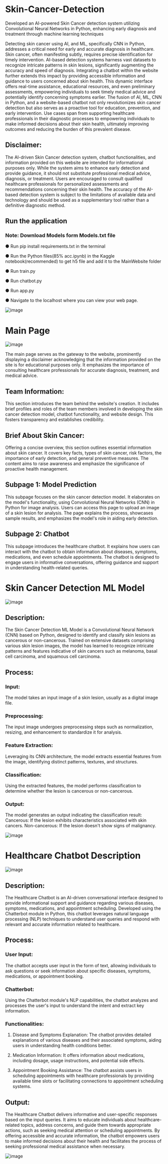 # Skin-Cancer-Detection
Developed an AI-powered Skin Cancer detection system utilizing Convolutional Neural Networks in Python, enhancing early diagnosis and treatment through machine learning techniques

Detecting skin cancer using AI, and ML, specifically CNN in Python, addresses a critical need for early and accurate diagnosis in healthcare. Skin cancer, often manifesting subtly, requires precise identification for timely intervention. AI-based detection systems harness vast datasets to recognize intricate patterns in skin lesions, significantly augmenting the accuracy and speed of diagnosis. Integrating a chatbot within the website further extends this impact by providing accessible information and guidance to users concerned about skin health. This dynamic interface offers real-time assistance, educational resources, and even preliminary assessments, empowering individuals to seek timely medical advice and potentially identify concerning symptoms earlier. The fusion of AI, ML, CNN in Python, and a website-based chatbot not only revolutionizes skin cancer detection but also serves as a proactive tool for education, prevention, and early intervention. Use cases span from supporting healthcare professionals in their diagnostic processes to empowering individuals to make informed decisions about their skin health, ultimately improving outcomes and reducing the burden of this prevalent disease.

## Disclaimer:  
The AI-driven Skin Cancer detection system, chatbot functionalities, and information provided on this website are intended for informational purposes only. While the system aims to enhance early detection and provide guidance, it should not substitute professional medical advice, diagnosis, or treatment. Users are encouraged to consult qualified healthcare professionals for personalized assessments and recommendations concerning their skin health. The accuracy of the AI-based detection system is subject to the limitations of available data and technology and should be used as a supplementary tool rather than a definitive diagnostic method.

## Run the application
### Note: Download Models form Models.txt file 
●	Run pip install requirements.txt in the terminal

●	Run the Python files(85% acc.ipynb) in the Kaggle notebook(recommended) to get h5 file and add it to the MainWebsite folder

●	Run train.py

●	Run chatbot.py

●	Run app.py

●	Navigate to the localhost where you can view your web page.

![image](https://github.com/saadmdsabah/AI-Enabled-car-parking-System/assets/103499208/32207286-2f3d-4a7d-8270-a8b9543da650)

# Main Page 

![image](https://github.com/saadmdsabah/Skin-Cancer-Detection/assets/103499208/06101a42-9a97-4dba-9bec-8827570ed6a8)


The main page serves as the gateway to the website, prominently displaying a disclaimer acknowledging that the information provided on the site is for educational purposes only. It emphasizes the importance of consulting healthcare professionals for accurate diagnosis, treatment, and medical advice.

## Team Information:
This section introduces the team behind the website's creation. It includes brief profiles and roles of the team members involved in developing the skin cancer detection model, chatbot functionality, and website design. This fosters transparency and establishes credibility.

## Brief About Skin Cancer:
Offering a concise overview, this section outlines essential information about skin cancer. It covers key facts, types of skin cancer, risk factors, the importance of early detection, and general preventive measures. The content aims to raise awareness and emphasize the significance of proactive health management.

## Subpage 1: Model Prediction
This subpage focuses on the skin cancer detection model. It elaborates on the model's functionality, using Convolutional Neural Networks (CNN) in Python for image analysis. Users can access this page to upload an image of a skin lesion for analysis. The page explains the process, showcases sample results, and emphasizes the model's role in aiding early detection.

## Subpage 2: Chatbot
This subpage introduces the healthcare chatbot. It explains how users can interact with the chatbot to obtain information about diseases, symptoms, medications, and even schedule appointments. The chatbot is designed to engage users in informative conversations, offering guidance and support in understanding health-related queries.

# Skin Cancer Detection ML Model

![image](https://github.com/saadmdsabah/Skin-Cancer-Detection/assets/103499208/ca5bc980-f140-497e-806d-202839bd0f0b)

## Description:
The Skin Cancer Detection ML Model is a Convolutional Neural Network (CNN) based on Python, designed to identify and classify skin lesions as cancerous or non-cancerous. Trained on extensive datasets comprising various skin lesion images, the model has learned to recognize intricate patterns and features indicative of skin cancers such as melanoma, basal cell carcinoma, and squamous cell carcinoma.

## Process:
### Input: 
The model takes an input image of a skin lesion, usually as a digital image file.

### Preprocessing:

The input image undergoes preprocessing steps such as normalization, resizing, and enhancement to standardize it for analysis.
### Feature Extraction:

Leveraging its CNN architecture, the model extracts essential features from the image, identifying distinct patterns, textures, and structures.
### Classification:

Using the extracted features, the model performs classification to determine whether the lesion is cancerous or non-cancerous.
### Output:

The model generates an output indicating the classification result:
Cancerous: If the lesion exhibits characteristics associated with skin cancers.
Non-cancerous: If the lesion doesn't show signs of malignancy.

![image](https://github.com/saadmdsabah/Skin-Cancer-Detection/assets/103499208/8562acbf-262b-4537-b217-ea0ae9b49b37)

# Healthcare Chatbot Description

![image](https://github.com/saadmdsabah/Skin-Cancer-Detection/assets/103499208/a01680c8-c51f-4e41-abe2-ddf71cd679db)

## Description:
The Healthcare Chatbot is an AI-driven conversational interface designed to provide informational support and guidance regarding various diseases, symptoms, medications, and appointment scheduling. Developed using the Chatterbot module in Python, this chatbot leverages natural language processing (NLP) techniques to understand user queries and respond with relevant and accurate information related to healthcare.

## Process:
### User Input:
The chatbot accepts user input in the form of text, allowing individuals to ask questions or seek information about specific diseases, symptoms, medications, or appointment booking.

### Chatterbot:
Using the Chatterbot module's NLP capabilities, the chatbot analyzes and processes the user's input to understand the intent and extract key information.

### Functionalities:

1) Disease and Symptoms Explanation:
The chatbot provides detailed explanations of various diseases and their associated symptoms, aiding users in understanding health conditions better.

2) Medication Information:
It offers information about medications, including dosage, usage instructions, and potential side effects.

3) Appointment Booking Assistance:
The chatbot assists users in scheduling appointments with healthcare professionals by providing available time slots or facilitating connections to appointment scheduling systems.

## Output:
The Healthcare Chatbot delivers informative and user-specific responses based on the input queries. It aims to educate individuals about healthcare-related topics, address concerns, and guide them towards appropriate actions, such as seeking medical attention or scheduling appointments. By offering accessible and accurate information, the chatbot empowers users to make informed decisions about their health and facilitates the process of seeking professional medical assistance when necessary.

![image](https://github.com/saadmdsabah/Skin-Cancer-Detection/assets/103499208/50ba38cb-1636-4464-8bbe-d2522425f0e0)
